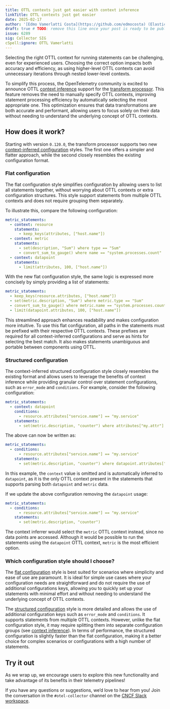 ```yaml
---
title: OTTL contexts just got easier with context inference
linkTitle: OTTL contexts just got easier
date: 2025-02-17
author: '[Edmo Vamerlatti Costa](https://github.com/edmocosta) (Elastic)'
draft: true # TODO: remove this line once your post is ready to be published
issue: 6289
sig: Collector SIG
cSpell:ignore: OTTL Vamerlatti
---
```


Selecting the right OTTL context for running statements can be challenging, even
for experienced users. Choosing the correct option impacts both accuracy and
efficiency, as using higher-level OTTL contexts can avoid unnecessary iterations
through nested lower-level contexts.

To simplify this process, the OpenTelemetry community is excited to announce
OTTL
[context inference](https://github.com/open-telemetry/opentelemetry-collector-contrib/blob/main/processor/transformprocessor/README.md#context-inference)
support for the
[transform processor](https://github.com/open-telemetry/opentelemetry-collector-contrib/blob/main/processor/transformprocessor).
This feature removes the need to manually specify OTTL contexts, improving
statement processing efficiency by automatically selecting the most appropriate
one. This optimization ensures that data transformations are both accurate and
performant, allowing users to focus solely on their data without needing to
understand the underlying concept of OTTL contexts.

## How does it work?

Starting with version `0.120.0`, the transform processor supports two new
[context-inferred configuration](https://github.com/open-telemetry/opentelemetry-collector-contrib/blob/main/processor/transformprocessor/README.md#context-inferred-configurations)
styles. The first one offers a simpler and flatter approach, while the second
closely resembles the existing configuration format.

### Flat configuration

The flat configuration style simplifies configuration by allowing users to list
all statements together, without worrying about OTTL contexts or extra
configuration structures. This style support statements from multiple OTTL
contexts and does not require grouping them separately.

To illustrate this, compare the following configuration:

```yaml
metric_statements:
  - context: resource
    statements:
      - keep_keys(attributes, ["host.name"])
  - context: metric
    statements:
      - set(description, "Sum") where type == "Sum"
      - convert_sum_to_gauge() where name == "system.processes.count"
  - context: datapoint
    statements:
      - limit(attributes, 100, ["host.name"])
```

With the new flat configuration style, the same logic is expressed more
concisely by simply providing a list of statements:

```yaml
metric_statements:
  - keep_keys(resource.attributes, ["host.name"])
  - set(metric.description, "Sum") where metric.type == "Sum"
  - convert_sum_to_gauge() where metric.name == "system.processes.count"
  - limit(datapoint.attributes, 100, ["host.name"])
```

This streamlined approach enhances readability and makes configuration more
intuitive. To use this flat configuration, all paths in the statements must be
prefixed with their respective OTTL contexts. These prefixes are required for
all context-inferred configurations and serve as hints for selecting the best
match. It also makes statements unambiguous and portable between components
using OTTL.

### Structured configuration

The context-inferred structured configuration style closely resembles the
existing format and allows users to leverage the benefits of context inference
while providing granular control over statement configurations, such as
`error_mode` and `conditions`. For example, consider the following
configuration:

<!-- prettier-ignore-start -->
```yaml
metric_statements:
  - context: datapoint
    conditions:
      - resource.attributes["service.name"] == "my.service"
    statements:
      - set(metric.description, "counter") where attributes["my.attr"] == "some"
```
<!-- prettier-ignore-end -->

The above can now be written as:

<!-- prettier-ignore-start -->
```yaml
metric_statements:
  - conditions:
      - resource.attributes["service.name"] == "my.service"
    statements:
      - set(metric.description, "counter") where datapoint.attributes["my.attr"] == "some"
```
<!-- prettier-ignore-end -->

In this example, the `context` value is omitted and is automatically inferred to
`datapoint`, as it is the only OTTL context present in the statements that
supports parsing both `datapoint` and `metric` data.

If we update the above configuration removing the `datapoint` usage:

<!-- prettier-ignore-start -->
```yaml
metric_statements:
  - conditions:
      - resource.attributes["service.name"] == "my.service"
    statements:
      - set(metric.description, "counter")
```
<!-- prettier-ignore-end -->

The context inferrer would select the `metric` OTTL context instead, since no
data points are accessed. Although it would be possible to run the statements
using the `datapoint` OTTL context, `metric` is the most efficient option.

### Which configuration style should I choose?

The [flat configuration](#flat-configuration) style is best suited for scenarios
where simplicity and ease of use are paramount. It is ideal for simple use cases
where your configuration needs are straightforward and do not require the use of
additional configurations keys, allowing you to quickly set up your statements
with minimal effort and without needing to understand the underlying concept of
OTTL contexts.

The [structured configuration](#structured-configuration) style is more detailed
and allows the use of additional configuration keys such as `error_mode` and
`conditions`. It supports statements from multiple OTTL contexts. However,
unlike the flat configuration style, it may require splitting them into separate
configuration groups (see
[context inference](https://github.com/open-telemetry/opentelemetry-collector-contrib/tree/main/processor/transformprocessor#context-inference)).
In terms of performance, the structured configuration is slightly faster than
the flat configuration, making it a better choice for complex scenarios or
configurations with a high number of statements.

## Try it out

As we wrap up, we encourage users to explore this new functionality and take
advantage of its benefits in their telemetry pipelines!

If you have any questions or suggestions, we’d love to hear from you! Join the
conversation in the `#otel-collector` channel on the
[CNCF Slack workspace](https://slack.cncf.io/).

